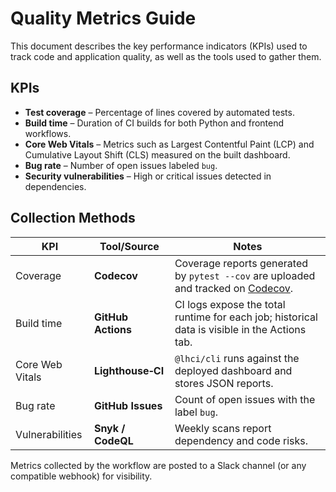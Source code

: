 # Quality Metrics Guide

This document describes the key performance indicators (KPIs) used to track code and application quality, as well as the tools used to gather them.

## KPIs

- **Test coverage** – Percentage of lines covered by automated tests.
- **Build time** – Duration of CI builds for both Python and frontend workflows.
- **Core Web Vitals** – Metrics such as Largest Contentful Paint (LCP) and Cumulative Layout Shift (CLS) measured on the built dashboard.
- **Bug rate** – Number of open issues labeled `bug`.
- **Security vulnerabilities** – High or critical issues detected in dependencies.

## Collection Methods

| KPI                    | Tool/Source              | Notes |
| ---------------------- | ------------------------ | ----- |
| Coverage               | **Codecov**              | Coverage reports generated by `pytest --cov` are uploaded and tracked on [Codecov](https://about.codecov.io/). |
| Build time             | **GitHub Actions**       | CI logs expose the total runtime for each job; historical data is visible in the Actions tab. |
| Core Web Vitals        | **Lighthouse‑CI**        | `@lhci/cli` runs against the deployed dashboard and stores JSON reports. |
| Bug rate               | **GitHub Issues**        | Count of open issues with the label `bug`. |
| Vulnerabilities        | **Snyk / CodeQL**        | Weekly scans report dependency and code risks. |

Metrics collected by the workflow are posted to a Slack channel (or any compatible webhook) for visibility.
